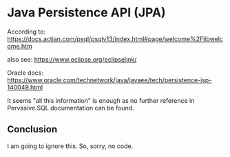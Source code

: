 # Java Persistence API (JPA)

According to: https://docs.actian.com/psql/psqlv13/index.html#page/welcome%2Flibwelcome.htm

also see: https://www.eclipse.org/eclipselink/

Oracle docs: https://www.oracle.com/technetwork/java/javaee/tech/persistence-jsp-140049.html

It seems "all this information" is enough as no further reference in Pervasive.SQL documentation can be found.

## Conclusion

I am going to ignore this. So, sorry, no code.

